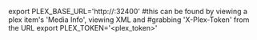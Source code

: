 export PLEX_BASE_URL='http://<plex-ip>:32400'
#this can be found by viewing a plex item's 'Media Info', viewing XML and 
#grabbing 'X-Plex-Token' from the URL
export PLEX_TOKEN='<plex_token>' 
